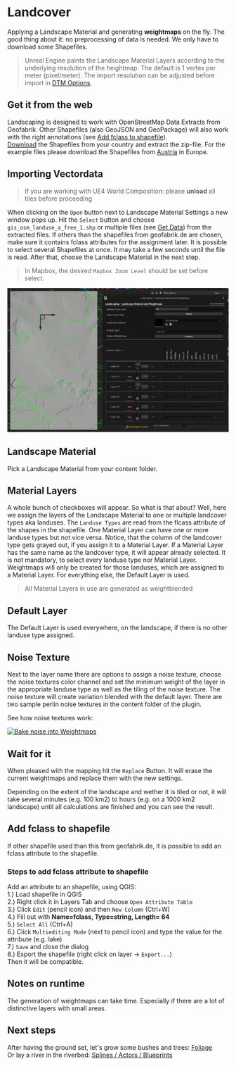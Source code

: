 # Landcover

Applying a Landscape Material and generating __weightmaps__ on the fly. The good thing about it: no preprocessing of data is needed. We only have to download some Shapefiles.

> Unreal Engine paints the Landscape Material Layers according to the underlying resolution of the heightmap. The default is 1 vertex per meter (pixel/meter). The import resolution can be adjusted before import in [DTM Options](heights.md?id=custom-raster-pixel-size).

## Get it from the web

Landscaping is designed to work with OpenStreetMap Data Extracts from Geofabrik. Other Shapefiles (also GeoJSON and GeoPackage) will also work with the right annotations (see [Add fclass to shapefile](landcover.md?id=add-fclass-to-shapefile)).  
[Download](https://download.geofabrik.de/) the Shapefiles from your country and extract the zip-file. For the example files please download the Shapefiles from [Austria](https://download.geofabrik.de/europe/austria.html) in Europe.

## Importing Vectordata

> If you are working with UE4 World Composition: please __unload__ all tiles before proceeding  

When clicking on the `Open` button next to Landscape Material Settings a new window pops up. Hit the `Select` button and choose `gis_osm_landuse_a_free_1.shp` or multiple files (see [Get Data](get-data.md?id=vector-data)) from the extracted files. If others than the shapefiles from geofabrik.de are chosen, make sure it contains fclass attributes for the assignment later. It is possible to select several Shapefiles at once. It may take a few seconds until the file is read. After that, choose the Landscape Material in the next step.

> In Mapbox, the desired `Mapbox Zoom Level` should be set before select.

![Landscape Material and Weightmaps](_media/ue4_landscaping_weightmaps.jpg)  

## Landscape Material

Pick a Landscape Material from your content folder.

## Material Layers

A whole bunch of checkboxes will appear. So what is that about? Well, here we assign the layers of the Landscape Material to one or multiple landcover types aka landuses. The `Landuse Types` are read from the flcass attribute of the shapes in the shapefile. One Material Layer can have one or more landuse types but not vice versa. Notice, that the column of the landcover type gets grayed out, if you assign it to a Material Layer. If a Material Layer has the same name as the landcover type, it will appear already selected. It is not mandatory, to select every landuse type nor Material Layer. Weightmaps will only be created for those landuses, which are assigned to a Material Layer. For everything else, the Default Layer is used.

> All Material Layers in use are generated as weightblended

## Default Layer

The Default Layer is used everywhere, on the landscape, if there is no other landuse type assigned.

## Noise Texture

Next to the layer name there are options to assign a noise texture, choose the noise textures color channel and set the minimum weight of the layer in the appropriate landuse type as well as the tiling of the noise texture. The noise texture will create variation blended with the default layer. There are two sample perlin noise textures in the content folder of the plugin.  

See how noise textures work:  

[![Bake noise into Weightmaps](https://img.youtube.com/vi/UpqGl-J4WRo/0.jpg)](https://youtube.com/UpqGl-J4WRo)  

## Wait for it

When pleased with the mapping hit the `Replace` Button. It will erase the current weightmaps and replace them with the new settings.

Depending on the extent of the landscape and wether it is tiled or not, it will take several minutes (e.g. 100 km2) to hours (e.g. on a 1000 km2 landscape) until all calculations are finished and you can see the result.

## Add fclass to shapefile

If other shapefile used than this from geofabrik.de, it is possible to add an fclass attribute to the shapefile.

### Steps to add fclass attribute to shapefile

Add an attribute to an shapefile, using QGIS:  
1.) Load shapefile in QGIS  
2.) Right click it in Layers Tab and choose `Open Attribute Table`  
3.) Click `Edit` (pencil icon) and then `New Column` (Ctrl+W)  
4.) Fill out with  __Name=fclass, Type=string, Length= 64__  
5.) `Select All` (Ctrl+A)  
6.) Click `Multiediting Mode` (next to pencil icon) and type the value for the attribute (e.g. lake)  
7.) `Save` and close the dialog  
8.) Export the shapefile (right click on layer -> `Export...`)  
Then it will be compatible.

## Notes on runtime

The generation of weightmaps can take time. Especially if there are a lot of distinctive layers with small areas.

## Next steps

After having the ground set, let's grow some bushes and trees: [Foliage](vegetation.md?id=vegetation)  
Or lay a river in the riverbed: [Splines / Actors / Blueprints](props.md?id=props)
